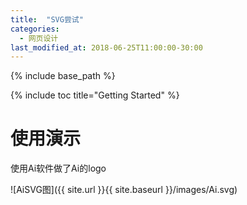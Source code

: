 ```yaml
---
title:  "SVG尝试"
categories: 
  - 网页设计
last_modified_at: 2018-06-25T11:00:00-30:00
---
```


{% include base_path %}

{% include toc title="Getting Started" %}

# 使用演示

使用Ai软件做了Ai的logo

![AiSVG图]({{ site.url }}{{ site.baseurl }}/images/Ai.svg)  